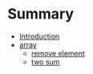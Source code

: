 # Summary

* [Introduction](README.md)
* [array](array.md)
    * [remove element](remove-element.md)
    * [two sum](two-sum.md)

